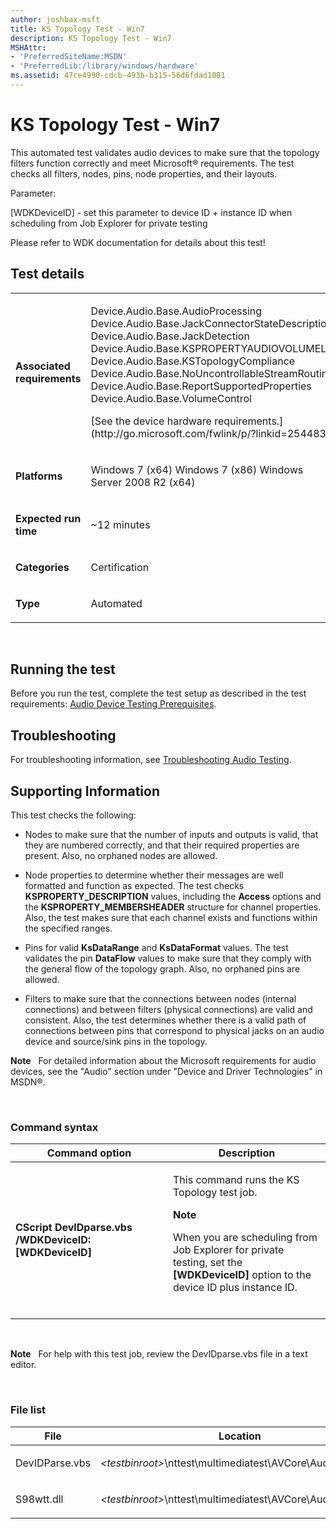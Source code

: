 ```yaml
---
author: joshbax-msft
title: KS Topology Test - Win7
description: KS Topology Test - Win7
MSHAttr:
- 'PreferredSiteName:MSDN'
- 'PreferredLib:/library/windows/hardware'
ms.assetid: 47ce4990-cdcb-493b-b315-56d6fdad1081
---
```


# KS Topology Test - Win7


This automated test validates audio devices to make sure that the topology filters function correctly and meet Microsoft® requirements. The test checks all filters, nodes, pins, node properties, and their layouts.

Parameter:

\[WDKDeviceID\] - set this parameter to device ID + instance ID when scheduling from Job Explorer for private testing

Please refer to WDK documentation for details about this test!

## Test details


<table>
<colgroup>
<col width="50%" />
<col width="50%" />
</colgroup>
<tbody>
<tr class="odd">
<td><p><strong>Associated requirements</strong></p></td>
<td><p>Device.Audio.Base.AudioProcessing Device.Audio.Base.JackConnectorStateDescription Device.Audio.Base.JackDetection Device.Audio.Base.KSPROPERTYAUDIOVOLUMELEVEL Device.Audio.Base.KSTopologyCompliance Device.Audio.Base.NoUncontrollableStreamRouting Device.Audio.Base.ReportSupportedProperties Device.Audio.Base.VolumeControl</p>
<p>[See the device hardware requirements.](http://go.microsoft.com/fwlink/p/?linkid=254483)</p></td>
</tr>
<tr class="even">
<td><p><strong>Platforms</strong></p></td>
<td><p>Windows 7 (x64) Windows 7 (x86) Windows Server 2008 R2 (x64)</p></td>
</tr>
<tr class="odd">
<td><p><strong>Expected run time</strong></p></td>
<td><p>~12 minutes</p></td>
</tr>
<tr class="even">
<td><p><strong>Categories</strong></p></td>
<td><p>Certification</p></td>
</tr>
<tr class="odd">
<td><p><strong>Type</strong></p></td>
<td><p>Automated</p></td>
</tr>
</tbody>
</table>

 

## Running the test


Before you run the test, complete the test setup as described in the test requirements: [Audio Device Testing Prerequisites](audio-device-testing-prerequisites.md).

## Troubleshooting


For troubleshooting information, see [Troubleshooting Audio Testing](troubleshooting-audio-testing.md).

## Supporting Information


This test checks the following:

-   Nodes to make sure that the number of inputs and outputs is valid, that they are numbered correctly, and that their required properties are present. Also, no orphaned nodes are allowed.

-   Node properties to determine whether their messages are well formatted and function as expected. The test checks **KSPROPERTY\_DESCRIPTION** values, including the **Access** options and the **KSPROPERTY\_MEMBERSHEADER** structure for channel properties. Also, the test makes sure that each channel exists and functions within the specified ranges.

-   Pins for valid **KsDataRange** and **KsDataFormat** values. The test validates the pin **DataFlow** values to make sure that they comply with the general flow of the topology graph. Also, no orphaned pins are allowed.

-   Filters to make sure that the connections between nodes (internal connections) and between filters (physical connections) are valid and consistent. Also, the test determines whether there is a valid path of connections between pins that correspond to physical jacks on an audio device and source/sink pins in the topology.

**Note**  
For detailed information about the Microsoft requirements for audio devices, see the "Audio" section under "Device and Driver Technologies" in MSDN®.

 

### Command syntax

<table>
<colgroup>
<col width="50%" />
<col width="50%" />
</colgroup>
<thead>
<tr class="header">
<th>Command option</th>
<th>Description</th>
</tr>
</thead>
<tbody>
<tr class="odd">
<td><p><strong>CScript DevIDparse.vbs /WDKDeviceID:[WDKDeviceID]</strong></p></td>
<td><p>This command runs the KS Topology test job.</p>
<div class="alert">
<strong>Note</strong>  
<p>When you are scheduling from Job Explorer for private testing, set the <strong>[WDKDeviceID]</strong> option to the device ID plus instance ID.</p>
</div>
<div>
 
</div></td>
</tr>
</tbody>
</table>

 

**Note**  
For help with this test job, review the DevIDparse.vbs file in a text editor.

 

### File list

<table>
<colgroup>
<col width="50%" />
<col width="50%" />
</colgroup>
<thead>
<tr class="header">
<th>File</th>
<th>Location</th>
</tr>
</thead>
<tbody>
<tr class="odd">
<td><p>DevIDParse.vbs</p></td>
<td><p><em>&lt;testbinroot&gt;</em>\nttest\multimediatest\AVCore\Audio\WDK\</p></td>
</tr>
<tr class="even">
<td><p>S98wtt.dll</p></td>
<td><p><em>&lt;testbinroot&gt;</em>\nttest\multimediatest\AVCore\Audio\Profiles\</p></td>
</tr>
</tbody>
</table>

 

 

 






